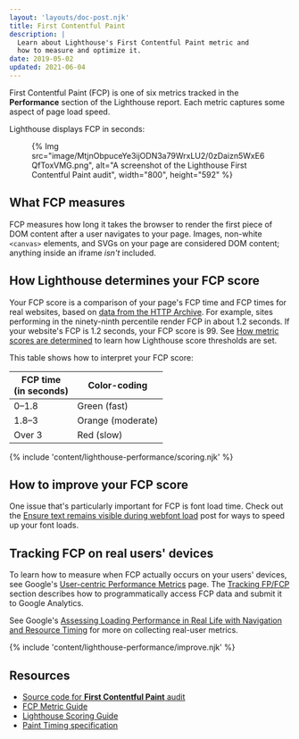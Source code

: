 ```yaml
---
layout: 'layouts/doc-post.njk'
title: First Contentful Paint
description: |
  Learn about Lighthouse's First Contentful Paint metric and
  how to measure and optimize it.
date: 2019-05-02
updated: 2021-06-04
---
```


First Contentful Paint (FCP) is one of six metrics
tracked in the **Performance** section of the Lighthouse report.
Each metric captures some aspect of page load speed.

Lighthouse displays FCP in seconds:

<figure>
  {% Img src="image/MtjnObpuceYe3ijODN3a79WrxLU2/0zDaizn5WxE6QfToxVMG.png", alt="A screenshot of the Lighthouse First Contentful Paint audit", width="800", height="592" %}
</figure>

## What FCP measures

FCP measures how long it takes the browser
to render the first piece of DOM content
after a user navigates to your page.
Images, non-white `<canvas>` elements, and SVGs on your page are considered
DOM content; anything inside an iframe _isn't_ included.

## How Lighthouse determines your FCP score

Your FCP score is a comparison of your page's FCP time
and FCP times for real websites, based on
[data from the HTTP Archive](https://httparchive.org/reports/loading-speed#fcp).
For example, sites performing in the ninety-ninth percentile
render FCP in about 1.2&nbsp;seconds.
If your website's FCP is 1.2 seconds,
your FCP score is 99. See [How metric scores are determined](/docs/lighthouse/performance/performance-scoring/#metric-scores)
to learn how Lighthouse score thresholds are set.

This table shows how to interpret your FCP score:

<div class="table-wrapper">
  <table>
    <thead>
      <tr>
        <th>FCP time<br>(in seconds)</th>
        <th>Color-coding</th>
      </tr>
    </thead>
    <tbody>
      <tr>
        <td>0–1.8</td>
        <td>Green (fast)</td>
      </tr>
      <tr>
        <td>1.8–3</td>
        <td>Orange (moderate)</td>
      </tr>
      <tr>
        <td>Over 3</td>
        <td>Red (slow)</td>
      </tr>
    </tbody>
  </table>
</div>

{% include 'content/lighthouse-performance/scoring.njk' %}

## How to improve your FCP score

One issue that's particularly important for FCP is
font load time. Check out the
[Ensure text remains visible during webfont load](/docs/lighthouse/performance/font-display/) post
for ways to speed up your font loads.

## Tracking FCP on real users' devices

To learn how to measure when FCP actually occurs on your users' devices,
see Google's [User-centric Performance Metrics][metrics] page.
The [Tracking FP/FCP][tracking] section describes
how to programmatically access FCP data and submit it to Google Analytics.

See Google's [Assessing Loading Performance in Real Life with Navigation and Resource Timing](https://developers.google.com/web/fundamentals/performance/navigation-and-resource-timing/)
for more on collecting real-user metrics.

{% include 'content/lighthouse-performance/improve.njk' %}

## Resources

- [Source code for **First Contentful Paint** audit](https://github.com/GoogleChrome/lighthouse/blob/master/lighthouse-core/audits/metrics/first-contentful-paint.js)
- [FCP Metric Guide](https://web.dev/fcp/)
- [Lighthouse Scoring Guide](/docs/lighthouse/performance/performance-scoring/)
- [Paint Timing specification](https://w3c.github.io/paint-timing)

[metrics]: https://developers.google.com/web/fundamentals/performance/user-centric-performance-metrics
[tracking]: https://developers.google.com/web/fundamentals/performance/user-centric-performance-metrics#tracking_fpfcp
